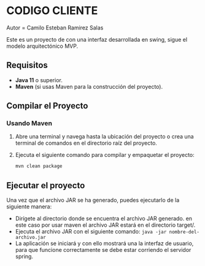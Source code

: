 # CODIGO CLIENTE
Autor = Camilo Esteban Ramirez Salas

Este es un proyecto de con una interfaz desarrollada en swing, sigue el modelo arquitectónico MVP.

## Requisitos

- **Java 11** o superior.
- **Maven** (si usas Maven para la construcción del proyecto).

## Compilar el Proyecto

### Usando Maven

1. Abre una terminal y navega hasta la ubicación del proyecto o crea una terminal de comandos en el directorio raíz del proyecto.
2. Ejecuta el siguiente comando para compilar y empaquetar el proyecto:

   ```bash
   mvn clean package

## Ejecutar el proyecto
Una vez que el archivo JAR se ha generado, puedes ejecutarlo de la siguiente manera:
- Dirígete al directorio donde se encuentra el archivo JAR generado. en este caso por usar maven el archivo JAR estará en el directorio target/. 
- Ejecuta el archivo JAR con el siguiente comando: `java -jar nombre-del-archivo.jar`
- La aplicación se iniciará y con ello mostrará una la interfaz de usuario, para que funcione correctamente se debe estar corriendo el servidor spring. 